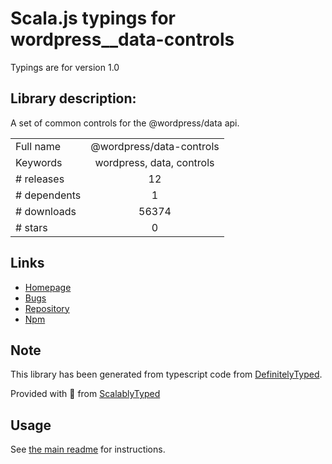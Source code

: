 
# Scala.js typings for wordpress__data-controls

Typings are for version 1.0

## Library description:
A set of common controls for the @wordpress/data api.

|                    |                 |
| ------------------ | :-------------: |
| Full name          | @wordpress/data-controls |
| Keywords           | wordpress, data, controls |
| # releases         | 12 |
| # dependents       | 1 |
| # downloads        | 56374 |
| # stars            | 0 |

## Links
- [Homepage](https://github.com/WordPress/gutenberg/tree/master/packages/data-controls/README.md)
- [Bugs](https://github.com/WordPress/gutenberg/issues)
- [Repository](https://github.com/WordPress/gutenberg)
- [Npm](https://www.npmjs.com/package/%40wordpress%2Fdata-controls)
    


## Note
This library has been generated from typescript code from [DefinitelyTyped](https://definitelytyped.org).

Provided with :purple_heart: from [ScalablyTyped](https://github.com/oyvindberg/ScalablyTyped)

## Usage
See [the main readme](../../readme.md) for instructions.


